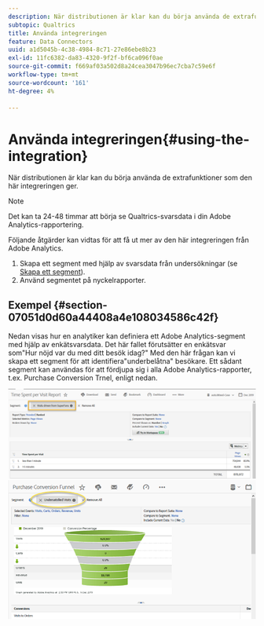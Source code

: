 ```yaml
---
description: När distributionen är klar kan du börja använda de extrafunktioner som den här integreringen ger.
subtopic: Qualtrics
title: Använda integreringen
feature: Data Connectors
uuid: a1d5045b-4c38-4984-8c71-27e86ebe8b23
exl-id: 11fc6382-da83-4320-9f2f-bf6ca096f0ae
source-git-commit: f669af03a502d8a24cea3047b96ec7cba7c59e6f
workflow-type: tm+mt
source-wordcount: '161'
ht-degree: 4%

---
```


# Använda integreringen{#using-the-integration}

När distributionen är klar kan du börja använda de extrafunktioner som den här integreringen ger.

>[!NOTE]
>
>Det kan ta 24-48 timmar att börja se Qualtrics-svarsdata i din Adobe Analytics-rapportering.

Följande åtgärder kan vidtas för att få ut mer av den här integreringen från Adobe Analytics.

1. Skapa ett segment med hjälp av svarsdata från undersökningar (se [Skapa ett segment](https://experienceleague.adobe.com/docs/analytics/components/segmentation/seg-home.html)).
1. Använd segmentet på nyckelrapporter.

## Exempel {#section-07051d0d60a44408a4e108034586c42f}

Nedan visas hur en analytiker kan definiera ett Adobe Analytics-segment med hjälp av enkätsvarsdata. Det här fallet förutsätter en enkätsvar som&quot;Hur nöjd var du med ditt besök idag?&quot; Med den här frågan kan vi skapa ett segment för att identifiera&quot;underbelåtna&quot; besökare. Ett sådant segment kan användas för att fördjupa sig i alla Adobe Analytics-rapporter, t.ex. Purchase Conversion Trnel, enligt nedan.

![](assets/using-1.png) ![](assets/using-2.png)
